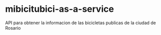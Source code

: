 # mibicitubici-as-a-service
API para obtener la informacion de las bicicletas publicas de la ciudad de Rosario
